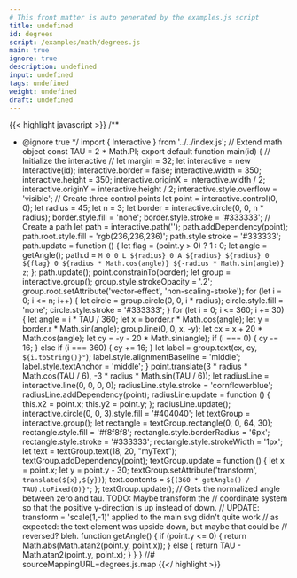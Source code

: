 ```yaml
---
# This front matter is auto generated by the examples.js script
title: undefined
id: degrees
script: /examples/math/degrees.js
main: true
ignore: true
description: undefined
input: undefined
tags: undefined
weight: undefined
draft: undefined
---
```


{{< highlight javascript >}}
/**
* @ignore true
*/
import { Interactive } from '../../index.js';
// Extend math object
const TAU = 2 * Math.PI;
export default function main(id) {
    // Initialize the interactive
    // let margin = 32;
    let interactive = new Interactive(id);
    interactive.border = false;
    interactive.width = 350;
    interactive.height = 350;
    interactive.originX = interactive.width / 2;
    interactive.originY = interactive.height / 2;
    interactive.style.overflow = 'visible';
    // Create three control points
    let point = interactive.control(0, 0);
    let radius = 45;
    let n = 3;
    let border = interactive.circle(0, 0, n * radius);
    border.style.fill = 'none';
    border.style.stroke = '#333333';
    // Create a path
    let path = interactive.path('');
    path.addDependency(point);
    path.root.style.fill = 'rgb(236,236,236)';
    path.style.stroke = '#333333';
    path.update = function () {
        let flag = (point.y > 0) ? 1 : 0;
        let angle = getAngle();
        path.d = `M 0 0
              L ${radius} 0
              A ${radius} ${radius} 0 ${flag} 0 ${radius * Math.cos(angle)} ${-radius * Math.sin(angle)}
              z`;
    };
    path.update();
    point.constrainTo(border);
    let group = interactive.group();
    group.style.strokeOpacity = '.2';
    group.root.setAttribute('vector-effect', 'non-scaling-stroke');
    for (let i = 0; i <= n; i++) {
        let circle = group.circle(0, 0, i * radius);
        circle.style.fill = 'none';
        circle.style.stroke = '#333333';
    }
    for (let i = 0; i <= 360; i += 30) {
        let angle = i * TAU / 360;
        let x = border.r * Math.cos(angle);
        let y = border.r * Math.sin(angle);
        group.line(0, 0, x, -y);
        let cx = x + 20 * Math.cos(angle);
        let cy = -y - 20 * Math.sin(angle);
        if (i === 0) {
            cy -= 16;
        }
        else if (i === 360) {
            cy += 16;
        }
        let label = group.text(cx, cy, `${i.toString()}°`);
        label.style.alignmentBaseline = 'middle';
        label.style.textAnchor = 'middle';
    }
    point.translate(3 * radius * Math.cos(TAU / 6), -3 * radius * Math.sin(TAU / 6));
    let radiusLine = interactive.line(0, 0, 0, 0);
    radiusLine.style.stroke = 'cornflowerblue';
    radiusLine.addDependency(point);
    radiusLine.update = function () {
        this.x2 = point.x;
        this.y2 = point.y;
    };
    radiusLine.update();
    interactive.circle(0, 0, 3).style.fill = '#404040';
    let textGroup = interactive.group();
    let rectangle = textGroup.rectangle(0, 0, 64, 30);
    rectangle.style.fill = '#f8f8f8';
    rectangle.style.borderRadius = '6px';
    rectangle.style.stroke = '#333333';
    rectangle.style.strokeWidth = '1px';
    let text = textGroup.text(18, 20, "myText");
    textGroup.addDependency(point);
    textGroup.update = function () {
        let x = point.x;
        let y = point.y - 30;
        textGroup.setAttribute('transform', `translate(${x},${y})`);
        text.contents = `${(360 * getAngle() / TAU).toFixed(0)}°`;
    };
    textGroup.update();
    // Gets the normalized angle between zero and tau. TODO: Maybe transform the
    // coordinate system so that the positive y-direction is up instead of down.
    // UPDATE: transform = 'scale(1,-1)' applied to the main svg  didn't quite work
    // as expected: the text element was upside down, but maybe that could be
    // reversed? bleh.
    function getAngle() {
        if (point.y <= 0) {
            return Math.abs(Math.atan2(point.y, point.x));
        }
        else {
            return TAU - Math.atan2(point.y, point.x);
        }
    }
}
//# sourceMappingURL=degrees.js.map
{{</ highlight >}}

